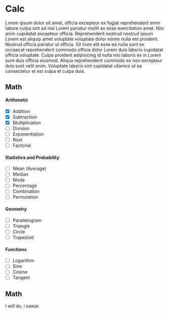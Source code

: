# Calc

Lorem ipsum dolor sit amet, officia excepteur ex fugiat reprehenderit enim labore culpa sint ad nisi Lorem pariatur mollit ex esse exercitation amet. Nisi anim cupidatat excepteur officia. Reprehenderit nostrud nostrud ipsum Lorem est aliquip amet voluptate voluptate dolor minim nulla est proident. Nostrud officia pariatur ut officia. Sit irure elit esse ea nulla sunt ex occaecat reprehenderit commodo officia dolor Lorem duis laboris cupidatat officia voluptate. Culpa proident adipisicing id nulla nisi laboris ex in Lorem sunt duis officia eiusmod. Aliqua reprehenderit commodo ex non excepteur duis sunt velit enim. Voluptate laboris sint cupidatat ullamco ut ea consectetur et est culpa et culpa duis.

## Math

#### Arithmetic

- [x] Addition
- [x] Subtraction
- [x] Multiplication
- [ ] Division
- [ ] Exponentiation
- [ ] Root
- [ ] Factorial

#### Statistics and Probability

- [ ] Mean (Average)
- [ ] Median
- [ ] Mode
- [ ] Percentage
- [ ] Combination
- [ ] Permutation

#### Geometry

- [ ] Parallelogram
- [ ] Triangle
- [ ] Circle
- [ ] Trapezoid

#### Functions

- [ ] Logarithm
- [ ] Sine
- [ ] Cosine
- [ ] Tangent

## Math

I will do, i swear.
